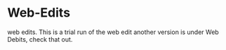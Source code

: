 # Web-Edits
web edits.
This is a trial run of the web edit
another version is under Web Debits, check that out.
